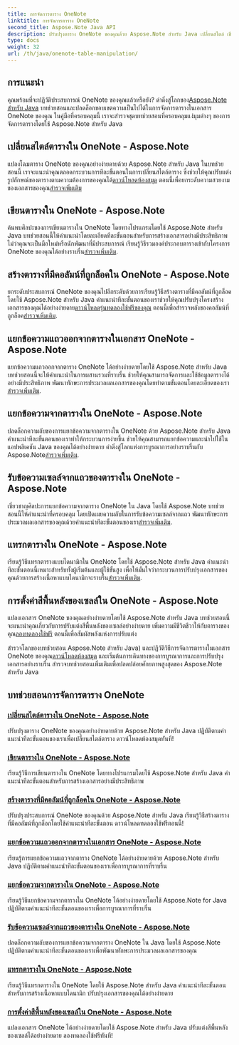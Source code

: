 ```yaml
---
title: การจัดการตาราง OneNote
linktitle: การจัดการตาราง OneNote
second_title: Aspose.Note Java API
description: ปรับปรุงตาราง OneNote ของคุณด้วย Aspose.Note สำหรับ Java เปลี่ยนสไตล์ เขียนตาราง แยกข้อความได้อย่างลงตัว ดาวน์โหลดไลบรารีเพื่อการสร้างเอกสารที่ราบรื่น
type: docs
weight: 32
url: /th/java/onenote-table-manipulation/
---
```



## การแนะนำ

 คุณพร้อมที่จะปฏิวัติประสบการณ์ OneNote ของคุณแล้วหรือยัง? ดำดิ่งสู่โลกของ[Aspose.Note สำหรับ Java](https://www.aspose.com/products/note/java) บทช่วยสอนและปลดล็อกขอบเขตความเป็นไปได้ในการจัดการตารางในเอกสาร OneNote ของคุณ ในคู่มือที่ครอบคลุมนี้ เราจะสำรวจชุดบทช่วยสอนที่ครอบคลุมแง่มุมต่างๆ ของการจัดการตารางโดยใช้ Aspose.Note สำหรับ Java

## เปลี่ยนสไตล์ตารางใน OneNote - Aspose.Note
 แปลงโฉมตาราง OneNote ของคุณอย่างง่ายดายด้วย Aspose.Note สำหรับ Java ในบทช่วยสอนนี้ เราจะแนะนำคุณตลอดกระบวนการทีละขั้นตอนในการเปลี่ยนสไตล์ตาราง ซึ่งช่วยให้คุณปรับแต่งรูปลักษณ์ของตารางตามความต้องการของคุณได้[ดาวน์โหลดห้องสมุด](https://releases.aspose.com/downloads/note/java) ตอนนี้เพื่อยกระดับความสวยงามของเอกสารของคุณ[สำรวจเพิ่มเติม](./change-table-style/)

## เขียนตารางใน OneNote - Aspose.Note
ค้นพบศิลปะของการเขียนตารางใน OneNote โดยทางโปรแกรมโดยใช้ Aspose.Note สำหรับ Java บทช่วยสอนนี้ให้คำแนะนำโดยละเอียดทีละขั้นตอนสำหรับการสร้างเอกสารอย่างมีประสิทธิภาพ ไม่ว่าคุณจะเป็นมือใหม่หรือนักพัฒนาที่มีประสบการณ์ เรียนรู้วิธีรวมองค์ประกอบตารางเข้ากับโครงการ OneNote ของคุณได้อย่างราบรื่น[สำรวจเพิ่มเติม](./compose-table/).

## สร้างตารางที่มีคอลัมน์ที่ถูกล็อคใน OneNote - Aspose.Note
 ยกระดับประสบการณ์ OneNote ของคุณไปอีกระดับด้วยการเรียนรู้วิธีสร้างตารางที่มีคอลัมน์ที่ถูกล็อคโดยใช้ Aspose.Note สำหรับ Java คำแนะนำทีละขั้นตอนของเราช่วยให้คุณปรับปรุงโครงสร้างเอกสารของคุณได้อย่างง่ายดาย[ดาวน์โหลดรุ่นทดลองใช้ฟรีของคุณ](https://www.aspose.com/downloads/note/java) ตอนนี้เพื่อสำรวจพลังของคอลัมน์ที่ถูกล็อค[สำรวจเพิ่มเติม](./create-table-with-locked-columns/).

## แยกข้อความแถวออกจากตารางในเอกสาร OneNote - Aspose.Note
แยกข้อความแถวออกจากตาราง OneNote ได้อย่างง่ายดายโดยใช้ Aspose.Note สำหรับ Java บทช่วยสอนนี้จะให้คำแนะนำในการผสานรวมที่ราบรื่น ช่วยให้คุณสามารถจัดการและใช้ข้อมูลตารางได้อย่างมีประสิทธิภาพ พัฒนาทักษะการประมวลผลเอกสารของคุณโดยทำตามขั้นตอนโดยละเอียดของเรา[สำรวจเพิ่มเติม](./extract-row-text-from-table/).

## แยกข้อความจากตารางใน OneNote - Aspose.Note
 ปลดล็อกความลับของการแยกข้อความจากตารางใน OneNote ด้วย Aspose.Note สำหรับ Java คำแนะนำทีละขั้นตอนของเราทำให้กระบวนการง่ายขึ้น ช่วยให้คุณสามารถแยกข้อความและนำไปใช้ในแอปพลิเคชัน Java ของคุณได้อย่างง่ายดาย ดำดิ่งสู่โลกแห่งการบูรณาการอย่างราบรื่นกับ Aspose.Note[สำรวจเพิ่มเติม](./extract-text-from-table/).

## รับข้อความเซลล์จากแถวของตารางใน OneNote - Aspose.Note
 เชี่ยวชาญศิลปะการแยกข้อความจากตาราง OneNote ใน Java โดยใช้ Aspose.Note บทช่วยสอนนี้ให้คำแนะนำที่ครอบคลุม โดยเปิดเผยความลับในการรับข้อความเซลล์จากแถว พัฒนาทักษะการประมวลผลเอกสารของคุณด้วยคำแนะนำทีละขั้นตอนของเรา[สำรวจเพิ่มเติม](./get-cell-text-from-row/).

## แทรกตารางใน OneNote - Aspose.Note
เรียนรู้วิธีแทรกตารางแบบไดนามิกใน OneNote โดยใช้ Aspose.Note สำหรับ Java คำแนะนำทีละขั้นตอนนี้เหมาะสำหรับทั้งผู้เริ่มต้นและผู้ใช้ขั้นสูง เพื่อให้มั่นใจว่ากระบวนการปรับปรุงเอกสารของคุณด้วยการสร้างเนื้อหาแบบไดนามิกจะราบรื่น[สำรวจเพิ่มเติม](./insert-table/).

## การตั้งค่าสีพื้นหลังของเซลล์ใน OneNote - Aspose.Note
 แปลงเอกสาร OneNote ของคุณอย่างง่ายดายโดยใช้ Aspose.Note สำหรับ Java บทช่วยสอนนี้จะแนะนำคุณเกี่ยวกับการปรับแต่งสีพื้นหลังของเซลล์อย่างง่ายดาย เพิ่มความมีชีวิตชีวาให้กับตารางของคุณ[ลองทดลองใช้ฟรี](https://www.aspose.com/downloads/note/java) ตอนนี้เพื่อสัมผัสพลังแห่งการปรับแต่ง

 สำรวจโลกของบทช่วยสอน Aspose.Note สำหรับ Java) และปฏิวัติวิธีการจัดการตารางในเอกสาร OneNote ของคุณ[ดาวน์โหลดห้องสมุด](https://releases.aspose.com/downloads/note/java) และเริ่มต้นการเดินทางของการบูรณาการและการปรับปรุงเอกสารอย่างราบรื่น สำรวจบทช่วยสอนเพิ่มเติมเพื่อปลดปล่อยศักยภาพสูงสุดของ Aspose.Note สำหรับ Java
## บทช่วยสอนการจัดการตาราง OneNote
### [เปลี่ยนสไตล์ตารางใน OneNote - Aspose.Note](./change-table-style/)
ปรับปรุงตาราง OneNote ของคุณอย่างง่ายดายด้วย Aspose.Note สำหรับ Java ปฏิบัติตามคำแนะนำทีละขั้นตอนของเราเพื่อเปลี่ยนสไตล์ตาราง ดาวน์โหลดห้องสมุดทันที!
### [เขียนตารางใน OneNote - Aspose.Note](./compose-table/)
เรียนรู้วิธีการเขียนตารางใน OneNote โดยทางโปรแกรมโดยใช้ Aspose.Note สำหรับ Java คำแนะนำทีละขั้นตอนสำหรับการสร้างเอกสารอย่างมีประสิทธิภาพ
### [สร้างตารางที่มีคอลัมน์ที่ถูกล็อคใน OneNote - Aspose.Note](./create-table-with-locked-columns/)
ปรับปรุงประสบการณ์ OneNote ของคุณด้วย Aspose.Note สำหรับ Java เรียนรู้วิธีสร้างตารางที่มีคอลัมน์ที่ถูกล็อกโดยใช้คำแนะนำทีละขั้นตอน ดาวน์โหลดทดลองใช้ฟรีตอนนี้!
### [แยกข้อความแถวออกจากตารางในเอกสาร OneNote - Aspose.Note](./extract-row-text-from-table/)
เรียนรู้การแยกข้อความแถวจากตาราง OneNote ได้อย่างง่ายดายด้วย Aspose.Note สำหรับ Java ปฏิบัติตามคำแนะนำทีละขั้นตอนของเราเพื่อการบูรณาการที่ราบรื่น
### [แยกข้อความจากตารางใน OneNote - Aspose.Note](./extract-text-from-table/)
เรียนรู้วิธีแยกข้อความจากตารางใน OneNote ได้อย่างง่ายดายโดยใช้ Aspose.Note for Java ปฏิบัติตามคำแนะนำทีละขั้นตอนของเราเพื่อการบูรณาการที่ราบรื่น
### [รับข้อความเซลล์จากแถวของตารางใน OneNote - Aspose.Note](./get-cell-text-from-row/)
ปลดล็อกความลับของการแยกข้อความจากตาราง OneNote ใน Java โดยใช้ Aspose.Note ปฏิบัติตามคำแนะนำทีละขั้นตอนของเราเพื่อพัฒนาทักษะการประมวลผลเอกสารของคุณ
### [แทรกตารางใน OneNote - Aspose.Note](./insert-table/)
เรียนรู้วิธีแทรกตารางใน OneNote โดยใช้ Aspose.Note สำหรับ Java คำแนะนำทีละขั้นตอนสำหรับการสร้างเนื้อหาแบบไดนามิก ปรับปรุงเอกสารของคุณได้อย่างง่ายดาย
### [การตั้งค่าสีพื้นหลังของเซลล์ใน OneNote - Aspose.Note](./setting-cell-background-color/)
แปลงเอกสาร OneNote ได้อย่างง่ายดายโดยใช้ Aspose.Note สำหรับ Java ปรับแต่งสีพื้นหลังของเซลล์ได้อย่างง่ายดาย ลองทดลองใช้ฟรีทันที!